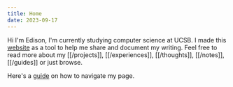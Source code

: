 ```yaml
---
title: Home
date: 2023-09-17
---
```

Hi I'm Edison, I'm currently studying computer science at UCSB. I made this [website](Personal%20Website.md) as a tool to help me share and document my writing. Feel free to read more about my [[/projects]], [[/experiences]], [[/thoughts]], [[/notes]], [[/guides]] or just browse.

Here's a [guide](Navigation%20Guide) on how to navigate my page. 